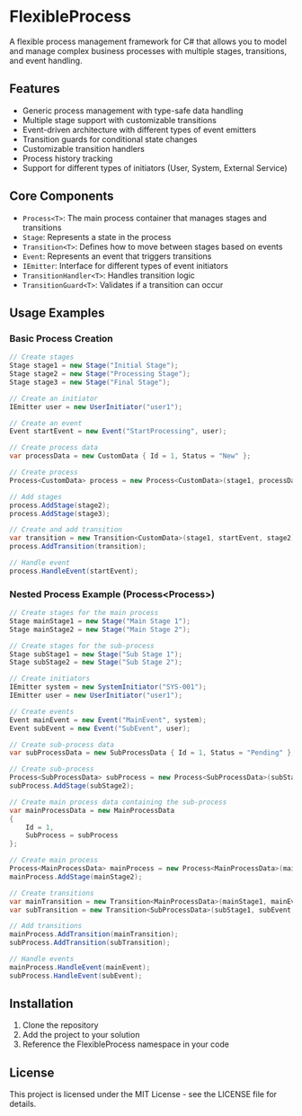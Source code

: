 # FlexibleProcess

A flexible process management framework for C# that allows you to model and manage complex business processes with multiple stages, transitions, and event handling.

## Features

- Generic process management with type-safe data handling
- Multiple stage support with customizable transitions
- Event-driven architecture with different types of event emitters
- Transition guards for conditional state changes
- Customizable transition handlers
- Process history tracking
- Support for different types of initiators (User, System, External Service)

## Core Components

- `Process<T>`: The main process container that manages stages and transitions
- `Stage`: Represents a state in the process
- `Transition<T>`: Defines how to move between stages based on events
- `Event`: Represents an event that triggers transitions
- `IEmitter`: Interface for different types of event initiators
- `TransitionHandler<T>`: Handles transition logic
- `TransitionGuard<T>`: Validates if a transition can occur

## Usage Examples

### Basic Process Creation

```csharp
// Create stages
Stage stage1 = new Stage("Initial Stage");
Stage stage2 = new Stage("Processing Stage");
Stage stage3 = new Stage("Final Stage");

// Create an initiator
IEmitter user = new UserInitiator("user1");

// Create an event
Event startEvent = new Event("StartProcessing", user);

// Create process data
var processData = new CustomData { Id = 1, Status = "New" };

// Create process
Process<CustomData> process = new Process<CustomData>(stage1, processData);

// Add stages
process.AddStage(stage2);
process.AddStage(stage3);

// Create and add transition
var transition = new Transition<CustomData>(stage1, startEvent, stage2);
process.AddTransition(transition);

// Handle event
process.HandleEvent(startEvent);
```

### Nested Process Example (Process<Process<T>>)

```csharp
// Create stages for the main process
Stage mainStage1 = new Stage("Main Stage 1");
Stage mainStage2 = new Stage("Main Stage 2");

// Create stages for the sub-process
Stage subStage1 = new Stage("Sub Stage 1");
Stage subStage2 = new Stage("Sub Stage 2");

// Create initiators
IEmitter system = new SystemInitiator("SYS-001");
IEmitter user = new UserInitiator("user1");

// Create events
Event mainEvent = new Event("MainEvent", system);
Event subEvent = new Event("SubEvent", user);

// Create sub-process data
var subProcessData = new SubProcessData { Id = 1, Status = "Pending" };

// Create sub-process
Process<SubProcessData> subProcess = new Process<SubProcessData>(subStage1, subProcessData);
subProcess.AddStage(subStage2);

// Create main process data containing the sub-process
var mainProcessData = new MainProcessData 
{ 
    Id = 1,
    SubProcess = subProcess
};

// Create main process
Process<MainProcessData> mainProcess = new Process<MainProcessData>(mainStage1, mainProcessData);
mainProcess.AddStage(mainStage2);

// Create transitions
var mainTransition = new Transition<MainProcessData>(mainStage1, mainEvent, mainStage2);
var subTransition = new Transition<SubProcessData>(subStage1, subEvent, subStage2);

// Add transitions
mainProcess.AddTransition(mainTransition);
subProcess.AddTransition(subTransition);

// Handle events
mainProcess.HandleEvent(mainEvent);
subProcess.HandleEvent(subEvent);
```

## Installation

1. Clone the repository
2. Add the project to your solution
3. Reference the FlexibleProcess namespace in your code

## License

This project is licensed under the MIT License - see the LICENSE file for details.
